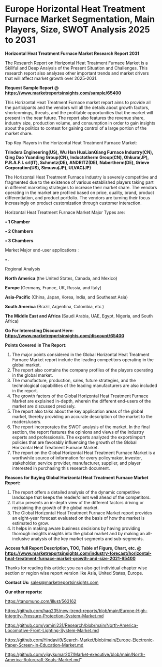 # Europe Horizontal Heat Treatment Furnace Market Segmentation, Main Players, Size, SWOT Analysis 2025 to 2031

<strong>Horizontal Heat Treatment Furnace Market Research Report 2031</strong>

The Research Report on Horizontal Heat Treatment Furnace Market is a Skillful and Deep Analysis of the Present Situation and Challenges. This research report also analyzes other important trends and market drivers that will affect market growth over 2025-2031.

<strong>Request Sample Report @ <a href=https://www.marketreportsinsights.com/sample/65400>https://www.marketreportsinsights.com/sample/65400</a></strong>

This Horizontal Heat Treatment Furnace market report aims to provide all the participants and the vendors will all the details about growth factors, shortcomings, threats, and the profitable opportunities that the market will present in the near future. The report also features the revenue share, industry size, production volume, and consumption in order to gain insights about the politics to contest for gaining control of a large portion of the market share.

Top Key Players in the Horizontal Heat Treatment Furnace Market:

<strong>Trindera Engineering(US), Wu Han HuaLianQiang Furnace Industry(CN), Qing Dao Yuanding Group(CN), Inductotherm Group(CN), Ohkura(JP), P.R.A.F.I. srl(IT), Schmetz(DE), ANDRITZ(DE), Nabertherm(DE), Grieve Corporation(US), Simuwu(JP), ULVAC(JP)</strong>

The Horizontal Heat Treatment Furnace Industry is severely competitive and fragmented due to the existence of various established players taking part in different marketing strategies to increase their market share. The vendors operating in the market are profiled based on price, quality, brand, product differentiation, and product portfolio. The vendors are turning their focus increasingly on product customization through customer interaction.

Horizontal Heat Treatment Furnace Market Major Types are:

<strong>• 1 Chamber

• 2 Chambers

• 3 Chambers</strong>

Market Major end-user applications :

<strong>• .</strong>

Regional Analysis

</u><strong><b>North America</b></strong> (the United States, Canada, and Mexico)

<strong><b>Europe </b></strong>(Germany, France, UK, Russia, and Italy)

<strong><b>Asia-Pacific</b></strong> (China, Japan, Korea, India, and Southeast Asia)

<strong><b>South America</b></strong> (Brazil, Argentina, Colombia, etc.)

<strong><b>The Middle East and Africa</b></strong> (Saudi Arabia, UAE, Egypt, Nigeria, and South Africa)

<strong>Go For Interesting Discount Here: <a href=https://www.marketreportsinsights.com/discount/65400>https://www.marketreportsinsights.com/discount/65400</a></strong>

<strong>Points Covered in The Report:</strong>
<ol>
  <li>The major points considered in the Global Horizontal Heat Treatment Furnace Market report include the leading competitors operating in the global market.</li>
  <li>The report also contains the company profiles of the players operating in the global market.</li>
  <li>The manufacture, production, sales, future strategies, and the technological capabilities of the leading manufacturers are also included in the report.</li>
  <li>The growth factors of the Global Horizontal Heat Treatment Furnace Market are explained in-depth, wherein the different end-users of the market are discussed precisely.</li>
  <li>The report also talks about the key application areas of the global market, thereby providing an accurate description of the market to the readers/users.</li>
  <li>The report incorporates the SWOT analysis of the market. In the final section, the report features the opinions and views of the industry experts and professionals. The experts analyzed the export/import policies that are favorably influencing the growth of the Global Horizontal Heat Treatment Furnace Market.</li>
  <li>The report on the Global Horizontal Heat Treatment Furnace Market is a worthwhile source of information for every policymaker, investor, stakeholder, service provider, manufacturer, supplier, and player interested in purchasing this research document.</li>
</ol>
<strong>Reasons for Buying Global Horizontal Heat Treatment Furnace Market Report:</strong>

<ol>
  <li>The report offers a detailed analysis of the dynamic competitive landscape that keeps the reader/client well ahead of the competitors.</li>
  <li>It also presents an in-depth view of the different factors driving or restraining the growth of the global market.</li>
  <li>The Global Horizontal Heat Treatment Furnace Market report provides an eight-year forecast evaluated on the basis of how the market is estimated to grow.</li>
  <li>It helps in making aware business decisions by having providing thorough insights insights into the global market and by making an all-inclusive analysis of the key market segments and sub-segments.</li>
</ol>
<strong>Access full Report Description, TOC, Table of Figure, Chart, etc. @ <a href=https://www.marketreportsinsights.com/industry-forecast/horizontal-heat-treatment-furnace-market-growth-and-size-2021-65400>https://www.marketreportsinsights.com/industry-forecast/horizontal-heat-treatment-furnace-market-growth-and-size-2021-65400</a></strong>


Thanks for reading this article; you can also get individual chapter wise section or region wise report version like Asia, United States, Europe.

<strong>Contact Us:</strong>
sales@marketreportsinsights.com

<strong>Our other reports:</strong>

<a href=https://tanomuno.com/illust/563162>https://tanomuno.com/illust/563162</a>

<a href=https://github.com/haq235/new-trend-reports/blob/main/Europe-High-Integrity-Pressure-Protection-System-Market.md>https://github.com/haq235/new-trend-reports/blob/main/Europe-High-Integrity-Pressure-Protection-System-Market.md</a>

<a href=https://github.com/yamini231/Research/blob/main/North-America-Locomotive-Front-Lighting-System-Market.md>https://github.com/yamini231/Research/blob/main/North-America-Locomotive-Front-Lighting-System-Market.md</a>

<a href=https://github.com/Hindavii9/Search-Market/blob/main/Europe-Electronic-Paper-Screen-in-Education-Market.md>https://github.com/Hindavii9/Search-Market/blob/main/Europe-Electronic-Paper-Screen-in-Education-Market.md</a>

<a href=https://github.com/vijaykumar207/Market-executive/blob/main/North-America-Rotorcraft-Seats-Market.md>https://github.com/vijaykumar207/Market-executive/blob/main/North-America-Rotorcraft-Seats-Market.md</a>"
